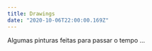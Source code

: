 ```yaml
---
title: Drawings
date: "2020-10-06T22:00:00.169Z"
---
```


Algumas pinturas feitas para passar o tempo ...
